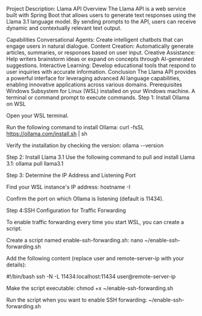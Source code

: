Project Description: Llama API
Overview
The Llama API is a web service built with Spring Boot that allows users to generate text responses using the Llama 3.1 language model. By sending prompts to the API, users can receive dynamic and contextually relevant text output.

Capabilities
Conversational Agents: Create intelligent chatbots that can engage users in natural dialogue.
Content Creation: Automatically generate articles, summaries, or responses based on user input.
Creative Assistance: Help writers brainstorm ideas or expand on concepts through AI-generated suggestions.
Interactive Learning: Develop educational tools that respond to user inquiries with accurate information.
Conclusion
The Llama API provides a powerful interface for leveraging advanced AI language capabilities, enabling innovative applications across various domains.
Prerequisites
Windows Subsystem for Linux (WSL) installed on your Windows machine.
A terminal or command prompt to execute commands.
Step 1: Install Ollama on WSL

Open your WSL terminal.

Run the following command to install Ollama:
curl -fsSL https://ollama.com/install.sh | sh

Verify the installation by checking the version:
ollama --version

Step 2: Install Llama 3.1
Use the following command to pull and install Llama 3.1:
ollama pull llama3.1

Step 3: Determine the IP Address and Listening Port

Find your WSL instance's IP address:
hostname -I

Confirm the port on which Ollama is listening (default is 11434).

Step 4:SSH Configuration for Traffic Forwarding

To enable traffic forwarding every time you start WSL, you can create a script.

Create a script named enable-ssh-forwarding.sh:
nano ~/enable-ssh-forwarding.sh

Add the following content (replace user and remote-server-ip with your details):

#!/bin/bash
ssh -N -L 11434:localhost:11434 user@remote-server-ip

Make the script executable:
chmod +x ~/enable-ssh-forwarding.sh

Run the script when you want to enable SSH forwarding:
~/enable-ssh-forwarding.sh
